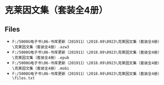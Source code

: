# 克莱因文集（套装全4册）

## Files

- `F:/5000G电子书\06-书库更新（201911）\2018.09\0923\克莱因文集（套装全4册）\克莱因文集（套装全4册）.azw3`
- `F:/5000G电子书\06-书库更新（201911）\2018.09\0923\克莱因文集（套装全4册）\克莱因文集（套装全4册）.epub`
- `F:/5000G电子书\06-书库更新（201911）\2018.09\0923\克莱因文集（套装全4册）\克莱因文集（套装全4册）.mobi`
- `F:/5000G电子书\06-书库更新（201911）\2018.09\0923\克莱因文集（套装全4册）\files.txt`
